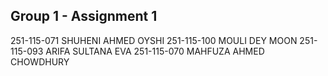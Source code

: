## Group 1 - Assignment 1
251-115-071 SHUHENI AHMED OYSHI
251-115-100 MOULI DEY MOON
251-115-093 ARIFA SULTANA EVA
251-115-070 MAHFUZA AHMED CHOWDHURY
